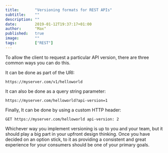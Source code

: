 ```yaml
---
title:       "Versioning formats for REST APIs"
subtitle:    ""
description: ""
date:        2019-01-12T19:37:17+01:00
author:      "Max"
published:   true
image:       ""
tags:        ["REST"]
---
```


To allow the client to request a particular API version, there are three common ways you can do this.

It can be done as part of the URI:

```
https://myserver.com/v1/helloworld
```

It can also be done as a query string parameter:

```
https://myserver.com/helloworld?api-version=1
```

Finally, It can be done by using a custom HTTP header:

```
GET https://myserver.com/helloworld api-version: 2
```

Whichever way you implement versioning is up to you and your team, but it should play a big part in your upfront design thinking. Once you have decided on an option stick, to it as providing a consistent and great experience for your consumers should be one of your primary goals.